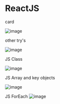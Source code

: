 
# ReactJS

card 


![image](https://github.com/darksoului/ReactJS/assets/118845171/6e546ed7-12a7-4263-9226-bda72fd8fd36)


other try's



![image](https://github.com/darksoului/ReactJS/assets/118845171/da7c7224-247a-4956-8a7e-f60549f262c5)



JS Class

![image](https://github.com/darksoului/ReactJS/assets/118845171/11b7ff54-c954-4c3c-a19b-2c564262a1ff)


JS Array and key objects


![image](https://github.com/darksoului/ReactJS/assets/118845171/137265de-92e2-4625-8c72-e8d614bffc29)


JS ForEach
![image](https://github.com/darksoului/ReactJS/assets/118845171/2961f096-4086-4c63-9888-ad6e3bb8c140)


